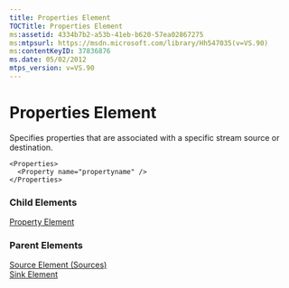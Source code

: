 ```yaml
---
title: Properties Element
TOCTitle: Properties Element
ms:assetid: 4334b7b2-a53b-41eb-b620-57ea02867275
ms:mtpsurl: https://msdn.microsoft.com/library/Hh547035(v=VS.90)
ms:contentKeyID: 37836876
ms.date: 05/02/2012
mtps_version: v=VS.90
---
```


# Properties Element

Specifies properties that are associated with a specific stream source or destination.

    <Properties>
      <Property name="propertyname" />
    </Properties>

### Child Elements

[Property Element](property-element.md)

### Parent Elements

[Source Element (Sources)](source-element-sources.md)  
[Sink Element](sink-element.md)


